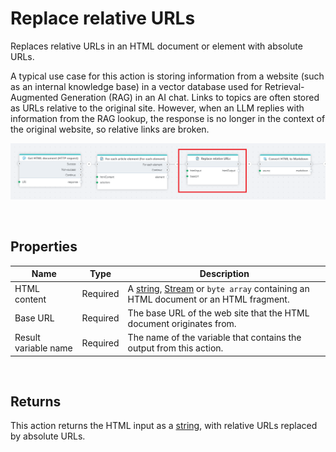 # Replace relative URLs

Replaces relative URLs in an HTML document or element with absolute URLs.

A typical use case for this action is storing information from a website (such as an internal knowledge base) in a vector database used for Retrieval-Augmented Generation (RAG) in an AI chat. Links to topics are often stored as URLs relative to the original site. However, when an LLM replies with information from the RAG lookup, the response is no longer in the context of the original website, so relative links are broken.

![img](/images/flow/html-replace-relative-urls.png)

<br/>

## Properties

| Name          | Type                  | Description                            |
|---------------|-----------------------|----------------------------------------|
| HTML content  | Required              | A [string](https://learn.microsoft.com/en-us/dotnet/api/system.string), [Stream](https://learn.microsoft.com/en-us/dotnet/api/system.io.stream) or `byte array` containing an HTML document or an HTML fragment. |
| Base URL      | Required              | The base URL of the web site that the HTML document originates from. |
| Result variable name | Required       | The name of the variable that contains the output from this action. |

<br/>

## Returns

This action returns the HTML input as a [string](https://learn.microsoft.com/en-us/dotnet/api/system.string), with relative URLs replaced by absolute URLs.